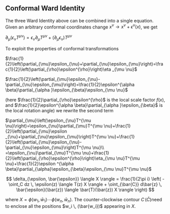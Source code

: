 ## Conformal Ward Identity


The three Ward Identity above can be combined into a single equation.
Given an arbitrary conformal coordinates change
$x^{\nu}\to x^{\nu}+\epsilon
^{\nu}(x)$, we get

$\partial_{\mu}\left(\epsilon_{\nu}T^{\mu \nu}\right)=\epsilon_{\nu}\partial_{\mu}T^{\mu \nu}+\left(\partial_{\mu}\epsilon_{\nu}\right)T^{\mu
 \nu}$

To exploit the properties of conformal transformations

$\frac{1}{2}\left(\partial_{\mu}\epsilon_{\nu}+\partial_{\nu}\epsilon_{\mu}\right)=\frac{1}{2}\left(\partial_{\rho}\epsilon^{\rho}\right)\eta
_{\mu \nu}$

$\frac{1}{2}\left(\partial_{\mu}\epsilon_{\nu}-\partial_{\nu}\epsilon_{\mu}\right)=\frac{1}{2}\epsilon^{\alpha  \beta}\partial_{\alpha
}\epsilon_{\beta}\epsilon_{\mu \nu}$

(here $\frac{1}{2}\partial_{\rho}\epsilon^{\rho}$ is the local scale
factor $f(x)$, and
$\frac{1}{2}\epsilon^{\alpha  \beta}\partial_{\alpha
}\epsilon_{\beta}$ is the local rotation angle) we rewrite the second
term

$\partial_{\mu}\left(\epsilon_{\nu}T^{\mu \nu}\right)=\epsilon_{\nu}\partial_{\mu}T^{\mu \nu}+\frac{1}{2}\left(\partial_{\mu}\epsilon
_{\nu}+\partial_{\nu}\epsilon_{\mu}\right)T^{\mu \nu}+\frac{1}{2}\left(\partial_{\mu}\epsilon_{\nu}-\partial_{\nu}\epsilon_{\mu}\right)T^{\mu
 \nu}\\
=\epsilon_{\nu}\partial_{\mu}T^{\mu \nu}+\frac{1}{2}\left(\partial_{\rho}\epsilon^{\rho}\right)\eta_{\mu \nu}T^{\mu \nu}+\frac{1}{2}\epsilon
^{\alpha  \beta}\partial_{\alpha}\epsilon_{\beta}\epsilon_{\mu \nu}T^{\mu \nu}$

$$
\delta_{\epsilon, \bar{\epsilon}}
\langle X \rangle
= \frac{1}{2\pi i} \left(
    - \oint_C dz \, \epsilon(z) \langle T(z) X \rangle
    + \oint_{\bar{C}} d\bar{z} \, \bar{\epsilon}(\bar{z}) \langle \bar{T}(\bar{z}) X \rangle
\right)
$$

where $X = \phi(w_1, \bar{w}_1) \cdots \phi(w_n, \bar{w}_n)$. The counter-clockwise contour $C \, (\bar{C})$need to enclose all the positions $w_i \, (\bar{w_i})$ appearing in $X$. 